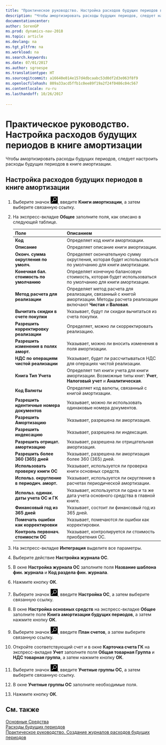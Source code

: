 ```yaml
---
title: "Практическое руководство. Настройка расходов будущих периодов в книге амортизации"
description: "Чтобы амортизировать расходы будущих периодов, следует настроить расходы будущих периодов в книге амортизации."
documentationcenter: 
author: SorenGP
ms.prod: dynamics-nav-2018
ms.topic: article
ms.devlang: na
ms.tgt_pltfrm: na
ms.workload: na
ms.search.keywords: 
ms.date: 07/01/2017
ms.author: sgroespe
ms.translationtype: HT
ms.sourcegitcommit: a16640e014e157d4dbcaabc53d0df2d3e063f8f9
ms.openlocfilehash: 809a33acd5ffb1c0ee89f19a2f24f0486c04c567
ms.contentlocale: ru-ru
ms.lasthandoff: 10/26/2017

---
```

# <a name="how-to-set-up-future-expenses-in-a-depreciation-book"></a>Практическое руководство. Настройка расходов будущих периодов в книге амортизации
Чтобы амортизировать расходы будущих периодов, следует настроить расходы будущих периодов в книге амортизации.  

## <a name="to-set-up-future-expenses-in-a-depreciation-book"></a>Настройка расходов будущих периодов в книге амортизации  

1.  Выберите значок ![Поиск страницы или отчета](../../media/ui-search/search_small.png "Значок поиска страницы или отчета"), введите **Книги амортизации**, а затем выберите связанную ссылку.  
2.  На экспресс-вкладке **Общее** заполните поля, как описано в следующей таблице.  

    |Поле|Описанием|  
    |---------------------------------|---------------------------------------|  
    |**Код**|Определяет код книги амортизации.|  
    |**Описание**|Определяет описание книги амортизации.|  
    |**Оконч. сумма округления по умолч.**|Определяет окончательную сумму округления, которая будет использоваться по умолчанию для книги амортизации.|  
    |**Конечная бал. стоимость по умолчанию**|Определяет конечную балансовую стоимость, которая будет использоваться по умолчанию для книги амортизации.|  
    |**Метод расчета для реализации**|Определяет метод расчета для реализации, связанный с книгой амортизации. Методы расчета реализации включают **Чистая** и **Валовая**.|  
    |**Вычитать скидки в счете покупки**|Указывает, будут ли скидки вычитаться из счета покупки.|  
    |**Разрешить корректировку реализации**|Определяет, можно ли скорректировать реализацию.|  
    |**Разрешить изменения в полях аморт.**|Указывает, можно ли вносить изменения в поля амортизации.|  
    |**НДС по операциям чистой реализации**|Указывает, будет ли рассчитываться НДС для операциях чистой реализации.|  
    |**Книга Тип Учета**|Определяет тип книги учета для книги амортизации. Возможные типы книг: **Учет**, **Налоговый учет** и **Аналитическая**.|  
    |**Код Валюты**|Определяет код валюты, связанный с книгой амортизации.|  
    |**Разрешить идентичные номера документов**|Указывает, можно ли использовать одинаковые номера документов.|  
    |**Разрешить Амортизацию**|Указывает, разрешена ли амортизация.|  
    |**Разрешить индексацию**|Указывает, разрешена ли индексация.|  
    |**Разрешить отрицат. амортизацию**|Указывает, разрешена ли отрицательная амортизация.|  
    |**Разрешить более 360 (365) дней**|Указывает, разрешена ли амортизация более 360 (365) дней.|  
    |**Использовать проверку книги ОС**|Указывает, используется ли проверка книги основных средств.|  
    |**Использ. округление в периодич. аморт.**|Указывает, используется ли округление в расчетах периодической амортизации.|  
    |**Использ. одинак. даты учета ОС и ГК**|Указывает, используется ли одна и та же дата учета основного средства в главной книге.|  
    |**Финансовый год из 365 дней**|Указывает, состоит ли финансовый год из 365 дней.|  
    |**Помечать ошибки как корректировки**|Указывает, помечаются ли ошибки как корректировки.|  
    |**Контроль первонач. стоимости ОС**|Указывает, контролируется ли стоимость приобретения ОС.|  

3.  На экспресс-вкладке **Интеграция** выделите все параметры.  
4.  Выберите действие **Настройка журнала ОС**.  
5.  В окне **Настройка журнала ОС** заполните поля **Название шаблона фин. журнала** и **Код раздела фин. журнала**.  
6.  Нажмите кнопку **ОК**.  
7.  Выберите значок ![Поиск страницы или отчета](../../media/ui-search/search_small.png "Значок поиска страницы или отчета"), введите **Настройка ОС**, а затем выберите связанную ссылку.  
8.  В окне **Настройка основных средств** на экспресс-вкладке **Общее** заполните поле **Книга амортизации будущих периодов**, а затем нажмите кнопку **ОК**.  
9. Выберите значок ![Поиск страницы или отчета](../../media/ui-search/search_small.png "Значок поиска страницы или отчета"), введите **План счетов**, а затем выберите связанную ссылку.  
10. Откройте соответствующий счет и в окне **Карточка счета ГК** на экспресс-вкладке **Учет** заполните поля **Общая товарная Группа** и **НДС товарная группа**, а затем нажмите кнопку **ОК**.  
11. Выберите значок ![Поиск страницы или отчета](../../media/ui-search/search_small.png "Значок поиска страницы или отчета"), введите **Учетные группы ОС**, а затем выберите связанную ссылку.  
12. В окне **Учетные группы ОС** заполните необходимые поля.  
13. Нажмите кнопку **ОК**.  

## <a name="see-also"></a>См. также  
 [Основные Средства](../../fa-manage.md)     
 [Расходы будущих периодов](future-expenses-deferrals-.md)   
 [Практическое руководство. Создание журналов расходов будущих периодов](how-to-create-future-expense-journals.md)


